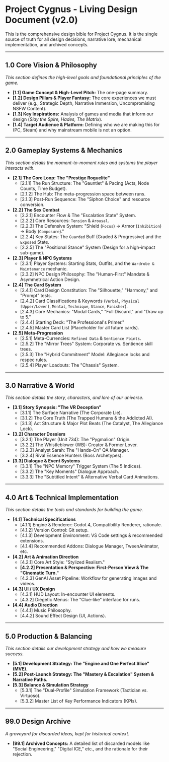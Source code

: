 # Project Cygnus - Living Design Document (v2.0)

This is the comprehensive design bible for Project Cygnus. It is the single source of truth for all design decisions, narrative lore, mechanical implementation, and archived concepts.

---

## 1.0 Core Vision & Philosophy
*This section defines the high-level goals and foundational principles of the game.*
*   **[1.1] Game Concept & High-Level Pitch:** The one-page summary.
*   **[1.2] Design Pillars & Player Fantasy:** The core experiences we must deliver (e.g., Strategic Depth, Narrative Immersion, Uncompromising NSFW Content).
*   **[1.3] Key Inspirations:** Analysis of games and media that inform our design (*Slay the Spire, Hades, The Matrix*).
*   **[1.4] Target Audience & Platform:** Defining who we are making this for (PC, Steam) and why mainstream mobile is not an option.

---

## 2.0 Gameplay Systems & Mechanics
*This section details the moment-to-moment rules and systems the player interacts with.*
*   **[2.1] The Core Loop: The "Prestige Roguelite"**
    *   [2.1.1] The Run Structure: The "Gauntlet" & Pacing (Acts, Node Counts, Time Budget).
    *   [2.1.2] The Hub: The meta-progression space between runs.
    *   [2.1.3] Post-Run Sequence: The "Siphon Choice" and resource conversion.
*   **[2.2] The Sex Combat**
    *   [2.2.1] Encounter Flow & The "Escalation State" System.
    *   [2.2.2] Core Resources: `Tension` & `Arousal`.
    *   [2.2.3] The Defensive System: "Shield (`Focus`) -> Armor (`Inhibition`) -> Body (`Composure`)."
    *   [2.2.4] Key States: The `Guarded` Buff (Graded & Progressive) and the `Exposed` State.
    *   [2.2.5] The "Positional Stance" System (Design for a high-impact sub-game).
*   **[2.3] Player & NPC Systems**
    *   [2.3.1] Player Systems: Starting Stats, Outfits, and the `Wardrobe & Maintenance` mechanic.
    *   [2.3.2] NPC Design Philosophy: The "Human-First" Mandate & Asymmetrical Action Design.
*   **[2.4] The Card System**
    *   [2.4.1] Card Design Constitution: The "Silhouette," "Harmony," and "Prompt" tests.
    *   [2.4.2] Card Classifications & Keywords (`Verbal`, `Physical [Upper/Lower]`, `Mental`, `Technique`, `Stance`, `Finisher`).
    *   [2.4.3] Core Mechanics: "Modal Cards," "Full Discard," and "Draw up to 5."
    *   [2.4.4] Starting Deck: "The Professional's Primer."
    *   [2.4.5] Master Card List (Placeholder for all future cards).
*   **[2.5] Meta-Progression**
    *   [2.5.1] Meta-Currencies: `Refined Data` & `Sentience Points`.
    *   [2.5.2] The "Mirror Trees" System: Corporate vs. Sentience skill trees.
    *   [2.5.3] The "Hybrid Commitment" Model: Allegiance locks and respec rules.
    *   [2.5.4] Player Loadouts: The "Chassis" System.

---

## 3.0 Narrative & World
*This section details the story, characters, and lore of our universe.*
*   **[3.1] Story Synopsis: "The VR Deception"**
    *   [3.1.1] The Surface Narrative (The Corporate Lie).
    *   [3.1.2] The Core Truth (The Trapped Humans & the Addicted AI).
    *   [3.1.3] Act Structure & Major Plot Beats (The Catalyst, The Allegiance Lock).
*   **[3.2] Character Dossiers**
    *   [3.2.1] The Player (Unit 734): The "Pygmalion" Origin.
    *   [3.2.2] The Whistleblower (WB): Creator & Former Lover.
    *   [3.2.3] Analyst Sarah: The "Hands-On" QA Manager.
    *   [3.2.4] Rival Essence Hunters (Boss Archetypes).
*   **[3.3] Dialogue & Event Systems**
    *   [3.3.1] The "NPC Memory" Trigger System (The 5 Indices).
    *   [3.3.2] The "Key Moments" Dialogue Approach.
    *   [3.3.3] The "Subtitled Intent" & Alternative Verbal Card Animations.

---

## 4.0 Art & Technical Implementation
*This section details the tools and standards for building the game.*
*   **[4.1] Technical Specifications**
    *   [4.1.1] Engine & Renderer: Godot 4, Compatibility Renderer, rationale.
    *   [4.1.2] Version Control: Git setup.
    *   [4.1.3] Development Environment: VS Code settings & recommended extensions.
    *   [4.1.4] Recommended Addons: Dialogue Manager, TweenAnimator, etc.
*   **[4.2] Art & Animation Direction**
    *   [4.2.1] Core Art Style: "Stylized Realism."
    *   **[4.2.2] Presentation & Perspective: First-Person View & The "Cinematic Turn."**
    *   [4.2.3] GenAI Asset Pipeline: Workflow for generating images and videos.
*   **[4.3] UI / UX Design**
    *   [4.3.1] HUD Layout: In-encounter UI elements.
    *   [4.3.2] Diegetic Menus: The "Clue-like" interface for runs.
*   **[4.4] Audio Direction**
    *   [4.4.1] Music Philosophy.
    *   [4.4.2] Sound Effect Design (UI, Actions).

---

## 5.0 Production & Balancing
*This section details our development strategy and how we measure success.*
*   **[5.1] Development Strategy: The "Engine and One Perfect Slice" (MVE).**
*   **[5.2] Post-Launch Strategy: The "Mastery & Escalation" System & Narrative Paths.**
*   **[5.3] Balance & Simulation Strategy**
    *   [5.3.1] The "Dual-Profile" Simulation Framework (Tactician vs. Virtuoso).
    *   [5.3.2] Master List of Key Performance Indicators (KPIs).

---

## 99.0 Design Archive
*A graveyard for discarded ideas, kept for historical context.*
*   **[99.1] Archived Concepts:** A detailed list of discarded models like "Social Engineering," "Digital ICE," etc., and the rationale for their rejection.